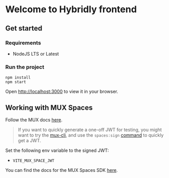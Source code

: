 # Welcome to Hybridly frontend

## Get started

### Requirements

- NodeJS LTS or Latest

### Run the project

```
npm install
npm start
```

Open [http://localhost:3000](http://localhost:3000) to view it in your browser.

## Working with MUX Spaces

Follow the MUX docs [here](https://docs.mux.com/guides/video/build-real-time-video-experiences).

> If you want to quickly generate a one-off JWT for testing, you might want to try the [mux-cli](https://github.com/muxinc/cli), and use the `spaces:sign` [command](https://github.com/muxinc/cli#mux-spacessign-space-id) to quickly get a JWT.

Set the following env variable to the signed JWT:

- `VITE_MUX_SPACE_JWT`

You can find the docs for the MUX Spaces SDK [here](https://devdocs.mux.com/spaces-web/latest/modules.html).
